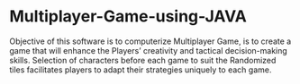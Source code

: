 # Multiplayer-Game-using-JAVA
Objective of this software is to computerize Multiplayer Game, is to create a game that will enhance the Players’ creativity and tactical decision-making skills. Selection of characters before each game to suit the Randomized tiles facilitates players to adapt their strategies uniquely to each game.
